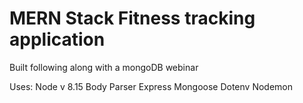 # MERN Stack Fitness tracking application

Built following along with a mongoDB webinar

Uses:
Node v 8.15
Body Parser
Express
Mongoose
Dotenv
Nodemon
